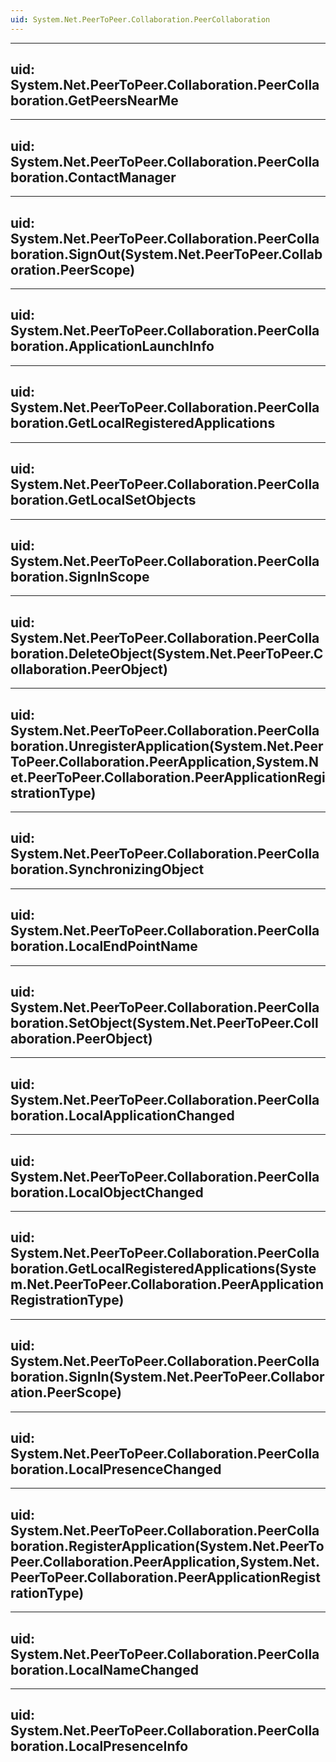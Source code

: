 ```yaml
---
uid: System.Net.PeerToPeer.Collaboration.PeerCollaboration
---
```


---
uid: System.Net.PeerToPeer.Collaboration.PeerCollaboration.GetPeersNearMe
---

---
uid: System.Net.PeerToPeer.Collaboration.PeerCollaboration.ContactManager
---

---
uid: System.Net.PeerToPeer.Collaboration.PeerCollaboration.SignOut(System.Net.PeerToPeer.Collaboration.PeerScope)
---

---
uid: System.Net.PeerToPeer.Collaboration.PeerCollaboration.ApplicationLaunchInfo
---

---
uid: System.Net.PeerToPeer.Collaboration.PeerCollaboration.GetLocalRegisteredApplications
---

---
uid: System.Net.PeerToPeer.Collaboration.PeerCollaboration.GetLocalSetObjects
---

---
uid: System.Net.PeerToPeer.Collaboration.PeerCollaboration.SignInScope
---

---
uid: System.Net.PeerToPeer.Collaboration.PeerCollaboration.DeleteObject(System.Net.PeerToPeer.Collaboration.PeerObject)
---

---
uid: System.Net.PeerToPeer.Collaboration.PeerCollaboration.UnregisterApplication(System.Net.PeerToPeer.Collaboration.PeerApplication,System.Net.PeerToPeer.Collaboration.PeerApplicationRegistrationType)
---

---
uid: System.Net.PeerToPeer.Collaboration.PeerCollaboration.SynchronizingObject
---

---
uid: System.Net.PeerToPeer.Collaboration.PeerCollaboration.LocalEndPointName
---

---
uid: System.Net.PeerToPeer.Collaboration.PeerCollaboration.SetObject(System.Net.PeerToPeer.Collaboration.PeerObject)
---

---
uid: System.Net.PeerToPeer.Collaboration.PeerCollaboration.LocalApplicationChanged
---

---
uid: System.Net.PeerToPeer.Collaboration.PeerCollaboration.LocalObjectChanged
---

---
uid: System.Net.PeerToPeer.Collaboration.PeerCollaboration.GetLocalRegisteredApplications(System.Net.PeerToPeer.Collaboration.PeerApplicationRegistrationType)
---

---
uid: System.Net.PeerToPeer.Collaboration.PeerCollaboration.SignIn(System.Net.PeerToPeer.Collaboration.PeerScope)
---

---
uid: System.Net.PeerToPeer.Collaboration.PeerCollaboration.LocalPresenceChanged
---

---
uid: System.Net.PeerToPeer.Collaboration.PeerCollaboration.RegisterApplication(System.Net.PeerToPeer.Collaboration.PeerApplication,System.Net.PeerToPeer.Collaboration.PeerApplicationRegistrationType)
---

---
uid: System.Net.PeerToPeer.Collaboration.PeerCollaboration.LocalNameChanged
---

---
uid: System.Net.PeerToPeer.Collaboration.PeerCollaboration.LocalPresenceInfo
---
